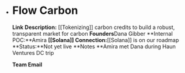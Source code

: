 - # Flow Carbon
  **Link** 
  **Description:** [[Tokenizing]] carbon credits to build a robust, transparent market for carbon
  **Founders**Dana Gibber
  **Internal POC:**Amira
  **[[Solana]] Connection:**[[Solana]] is on our roadmap
  **Status:**Not yet live
  **Notes **Amira met Dana during Haun Ventures DC trip
  
  **Team Email**